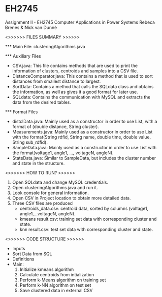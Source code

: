 # EH2745

Assignment II - EH2745 Computer Applications in Power Systems
Rebeca Brenes & Nick van Dunné

<>>>>>> FILES SUMMARY >>>>>> 

*** Main File: clusteringAlgorithms.java

*** Auxiliary Files
- CSV.java: This file contains methods that are used to print the information of clusters, centroids and samples into a CSV file.
- DistanceComparator.java: This contains a method that is used to sort distances from smallest distance to largest.
- SortData: Contains a method that calls the SQLdata class and obtains the information, as well as gives it a good format for later use.
- SQLdata: Contains the communication with MySQL and extracts the data from the desired tables.

*** Format Files
- distclData.java: Mainly used as a constructor in order to use List<distclData>, with a format of (double distance, String cluster).
- Measurements.java: Mainly used as a constructor in order to use List<Measurements> with the format(String rdfid, String name, double time, double value, String sub_rdfid).
- SampleData.java: Mainly used as a constructor in order to use List<SampleData> with the format(voltage1, angle1, ..., voltageN, angleN).
- StateData.java: Similar to SampleData, but includes the cluster number and state in the structure.

<>>>>>> HOW TO RUN? >>>>>> 
1. Open SQLdata and change MySQL credentials.
2. Open clusteringAlgorithms.java and run it.
3. Look console for general information.
4. Open CSV in Project location to obtain more detailed data.
5. Three CSV files are produced
	- centroids_data.csv: centroid data, sorted by columns (voltage1, angle1,...voltageN, angleN).
	- kmeans result.csv: training set data with corresponding cluster and state.
	- knn result.csv: test set data with corresponding cluster and state.

<>>>>>> CODE STRUCTURE >>>>>> 
- Inputs
- Sort Data from SQL
- Definitions
- Main:
	1. Initialize kmeans algorithm
	2. Calculate centroids from intialization
	3. Perform k-Means algorithm on training set
	4. Perform k-NN algorithm on test set
	5. Save clustered data in external CSV
